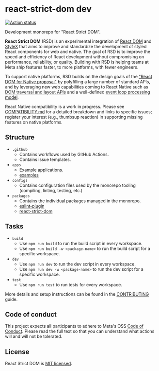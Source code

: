 # react-strict-dom dev

[![Action status](https://github.com/facebook/react-strict-dom/workflows/tests/badge.svg)](https://github.com/facebook/react-strict-dom/actions)

Development monorepo for "React Strict DOM".

**React Strict DOM** (RSD) is an experimental integration of [React DOM](https://react.dev/) and [StyleX](https://stylexjs.com/) that aims to improve and standardize the development of styled React components for web and native. The goal of RSD is to improve the speed and efficiency of React development without compromising on performance, reliability, or quality. Building with RSD is helping teams at Meta ship features faster, to more platforms, with fewer engineers.

To support native platforms, RSD builds on the design goals of the ["React DOM for Native proposal"](https://github.com/react-native-community/discussions-and-proposals/pull/496) by polyfilling a large number of standard APIs, and by leveraging new web capabilities coming to React Native such as [DOM traversal and layout APIs](https://github.com/react-native-community/discussions-and-proposals/pull/607) and a well-defined [event loop processing model](https://github.com/react-native-community/discussions-and-proposals/pull/744).

React Native compatibility is a work in progress. Please see [COMPATIBILITY.md](./packages/react-strict-dom/COMPATIBILITY.md) for a detailed breakdown and links to specific issues; register your interest (e.g., thumbsup reaction) in supporting missing features on native platforms.

## Structure

* `.github`
  * Contains workflows used by GitHub Actions.
  * Contains issue templates.
* `apps`
  * Example applications.
  * [examples](https://github.com/facebook/react-strict-dom/blob/main/apps/examples)
* `configs`
  * Contains configuration files used by the monorepo tooling (compiling, linting, testing, etc.)
* `packages`
  * Contains the individual packages managed in the monorepo.
  * [eslint-plugin](https://github.com/facebook/react-strict-dom/blob/main/packages/eslint-plugin)
  * [react-strict-dom](https://github.com/facebook/react-strict-dom/blob/main/packages/react-strict-dom)

## Tasks

* `build`
  * Use `npm run build` to run the build script in every workspace.
  * Use `npm run build -w <package-name>` to run the build script for a specific workspace.
* `dev`
  * Use `npm run dev` to run the dev script in every workspace.
  * Use `npm run dev -w <package-name>` to run the dev script for a specific workspace.
* `test`
  * Use `npm run test` to run tests for every workspace.

More details and setup instructions can be found in the [CONTRIBUTING][contributing] guide.

## Code of conduct

This project expects all participants to adhere to Meta's OSS [Code of Conduct][code-of-conduct]. Please read the full text so that you can understand what actions will and will not be tolerated.


[contributing]: https://github.com/facebook/react-strict-dom/blob/main/CONTRIBUTING.md
[code-of-conduct]: https://opensource.fb.com/code-of-conduct/

## License

React Strict DOM is [MIT licensed](./LICENSE).
